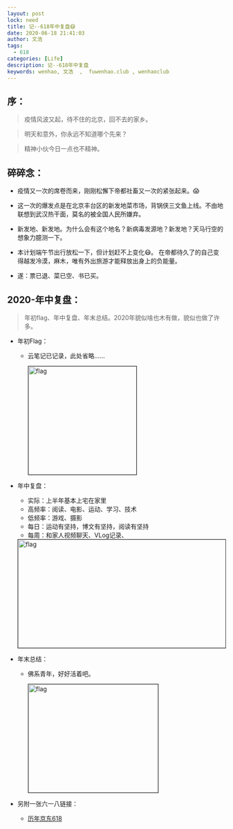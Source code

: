 ```yaml
---
layout: post
lock: need
title: 记--618年中复盘😷
date: 2020-06-18 21:41:03
author: 文浩
tags:
  - 618
categories: [Life]
description: 记--618年中复盘
keywords: wenhao, 文浩  ,  fuwenhao.club , wenhaoclub 
---
```



## 序：
> 疫情风波又起，待不住的北京，回不去的家乡。

> 明天和意外，你永远不知道哪个先来？

> 精神小伙今日一点也不精神。

##  碎碎念：
- 疫情又一次的席卷而来，刚刚松懈下帝都社畜又一次的紧张起来。😱
- 这一次的爆发点是在北京丰台区的新发地菜市场，背锅侠三文鱼上线。不由地联想到武汉热干面，莫名的被全国人民所嫌弃。
- 新发地、新发地。为什么会有这个地名？新病毒发源地？新发地？天马行空的想象力臆测一下。

- 本计划端午节出行放松一下，但计划赶不上变化😷。  在帝都待久了的自己变得越发冷漠，麻木，唯有外出旅游才能释放出身上的负能量。 

- 遂：票已退、菜已空、书已买。

## 2020-年中复盘：

> 年初flag、年中复盘、年末总结。2020年貌似啥也木有做，貌似也做了许多。

- 年初Flag：
	- 云笔记已记录，此处省略……

		<img src="https://cdn.jsdelivr.net/gh/wenhaoclub/blog-assets/images/Life/fun/IMG_0484.JPG" alt="flag" width="250" height="250" border="1">

- 年中复盘：
	- 实际：上半年基本上宅在家里
	- 高频率：阅读、电影、运动、学习、技术
	- 低频率：游戏、摄影
	- 每日：运动有坚持，博文有坚持，阅读有坚持
	- 每周：和家人视频聊天、VLog记录、
	<img src="https://cdn.jsdelivr.net/gh/wenhaoclub/blog-assets/images/Life/fun/IMG_0499.JPG" alt="flag" width="700" height="250" border="1">

- 年末总结：
	- 佛系青年，好好活着吧。

		<img src="https://cdn.jsdelivr.net/gh/wenhaoclub/blog-assets/images/Life/fun/IMG_0492.JPG" alt="flag" width="300" height="250" border="1">


- 另附一张六一八链接：
	- <a  href="https://baike.baidu.com/item/%E4%BA%AC%E4%B8%9C618/12031437?fr=aladdin" target="_blank">历年京东618</a>

	
	
<script src="https://my.openwrite.cn/js/readmore.js" type="text/javascript"></script>
<script>
    const btw = new BTWPlugin();
    btw.init({
        id: 'container-1',
        blogId: '22645-1591856403112-769',
        name: '似水似流年',
        qrcode: 'https://s1.ax1x.com/2020/06/04/tBkyU1.jpg',
        keyword: '文浩',
    });
</script>	